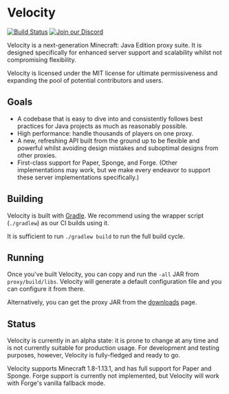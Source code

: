 # Velocity

[![Build Status](https://img.shields.io/jenkins/s/https/ci.velocitypowered.com/job/velocity/job/master.svg)](https://ci.velocitypowered.com/job/velocity/job/master/)
[![Join our Discord](https://img.shields.io/discord/472484458856185878.svg?logo=discord&label=)](https://discord.gg/8cB9Bgf)

Velocity is a next-generation Minecraft: Java Edition proxy suite. It is
designed specifically for enhanced server support and scalability whilst
not compromising flexibility.

Velocity is licensed under the MIT license for ultimate permissiveness
and expanding the pool of potential contributors and users.

## Goals

* A codebase that is easy to dive into and consistently follows best practices
  for Java projects as much as reasonably possible.
* High performance: handle thousands of players on one proxy.
* A new, refreshing API built from the ground up to be flexible and powerful
  whilst avoiding design mistakes and suboptimal designs from other proxies.
* First-class support for Paper, Sponge, and Forge. (Other implementations
  may work, but we make every endeavor to support these server implementations
  specifically.)
  
## Building

Velocity is built with [Gradle](https://gradle.org). We recommend using the
wrapper script (`./gradlew`) as our CI builds using it.

It is sufficient to run `./gradlew build` to run the full build cycle.

## Running

Once you've built Velocity, you can copy and run the `-all` JAR from
`proxy/build/libs`. Velocity will generate a default configuration file
and you can configure it from there.

Alternatively, you can get the proxy JAR from the [downloads](https://www.velocitypowered.com/downloads)
page.

## Status

Velocity is currently in an alpha state: it is prone to change at any time and
is not currently suitable for production usage. For development and testing
purposes, however, Velocity is fully-fledged and ready to go.

Velocity supports Minecraft 1.8-1.13.1, and has full support for Paper and Sponge.
Forge support is currently not implemented, but Velocity will work with Forge's
vanilla fallback mode.